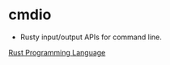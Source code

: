 # cmdio

- Rusty input/output APIs for command line.

[Rust Programming Language](https://www.rust-lang.org)